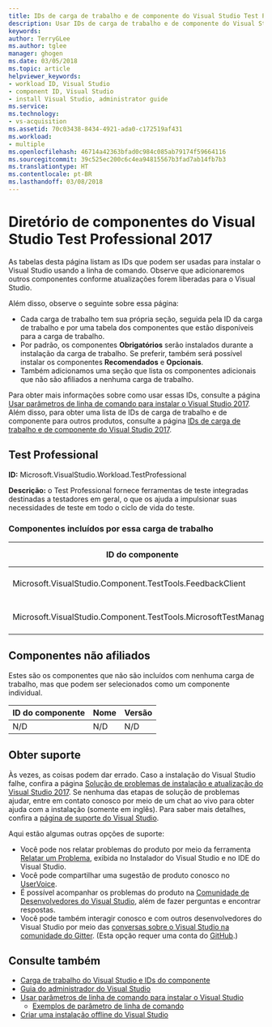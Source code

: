 ```yaml
---
title: IDs de carga de trabalho e de componente do Visual Studio Test Professional 2017 | Microsoft Docs
description: Usar IDs de carga de trabalho e de componente do Visual Studio para fornecer ferramentas de teste integradas para testadores em geral
keywords: 
author: TerryGLee
ms.author: tglee
manager: ghogen
ms.date: 03/05/2018
ms.topic: article
helpviewer_keywords:
- workload ID, Visual Studio
- component ID, Visual Studio
- install Visual Studio, administrator guide
ms.service: 
ms.technology:
- vs-acquisition
ms.assetid: 70c03438-8434-4921-ada0-c172519af431
ms.workload:
- multiple
ms.openlocfilehash: 46714a42363bfad0c984c085ab79174f59664116
ms.sourcegitcommit: 39c525ec200c6c4ea94815567b3fad7ab14fb7b3
ms.translationtype: HT
ms.contentlocale: pt-BR
ms.lasthandoff: 03/08/2018
---
```

# <a name="visual-studio-test-professional-2017-component-directory"></a>Diretório de componentes do Visual Studio Test Professional 2017

As tabelas desta página listam as IDs que podem ser usadas para instalar o Visual Studio usando a linha de comando. Observe que adicionaremos outros componentes conforme atualizações forem liberadas para o Visual Studio.

Além disso, observe o seguinte sobre essa página:

* Cada carga de trabalho tem sua própria seção, seguida pela ID da carga de trabalho e por uma tabela dos componentes que estão disponíveis para a carga de trabalho.
* Por padrão, os componentes **Obrigatórios** serão instalados durante a instalação da carga de trabalho. Se preferir, também será possível instalar os componentes **Recomendados** e **Opcionais**.
* Também adicionamos uma seção que lista os componentes adicionais que não são afiliados a nenhuma carga de trabalho.

Para obter mais informações sobre como usar essas IDs, consulte a página [Usar parâmetros de linha de comando para instalar o Visual Studio 2017](use-command-line-parameters-to-install-visual-studio.md). Além disso, para obter uma lista de IDs de carga de trabalho e de componente para outros produtos, consulte a página [IDs de carga de trabalho e de componente do Visual Studio 2017](workload-and-component-ids.md).

## <a name="test-professional"></a>Test Professional

**ID:** Microsoft.VisualStudio.Workload.TestProfessional

**Descrição:** o Test Professional fornece ferramentas de teste integradas destinadas a testadores em geral, o que os ajuda a impulsionar suas necessidades de teste em todo o ciclo de vida do teste.

### <a name="components-included-by-this-workload"></a>Componentes incluídos por essa carga de trabalho

ID do componente | Nome | Versão | Tipo de dependência
--- | --- | --- | ---
Microsoft.VisualStudio.Component.TestTools.FeedbackClient | Microsoft Feedback Client | 15.6.27406.0 | Necessária
Microsoft.VisualStudio.Component.TestTools.MicrosoftTestManager | Microsoft Test Manager | 15.6.27406.0 | Necessária

## <a name="unaffiliated-components"></a>Componentes não afiliados

Estes são os componentes que não são incluídos com nenhuma carga de trabalho, mas que podem ser selecionados como um componente individual.

ID do componente | Nome | Versão
--- | --- | ---
N/D | N/D | N/D

## <a name="get-support"></a>Obter suporte
Às vezes, as coisas podem dar errado. Caso a instalação do Visual Studio falhe, confira a página [Solução de problemas de instalação e atualização do Visual Studio 2017](troubleshooting-installation-issues.md). Se nenhuma das etapas de solução de problemas ajudar, entre em contato conosco por meio de um chat ao vivo para obter ajuda com a instalação (somente em inglês). Para saber mais detalhes, confira a [página de suporte do Visual Studio](https://www.visualstudio.com/vs/support/#talktous).

Aqui estão algumas outras opções de suporte:
* Você pode nos relatar problemas do produto por meio da ferramenta [Relatar um Problema](../ide/how-to-report-a-problem-with-visual-studio-2017.md), exibida no Instalador do Visual Studio e no IDE do Visual Studio.
* Você pode compartilhar uma sugestão de produto conosco no [UserVoice](https://visualstudio.uservoice.com/forums/121579).
* É possível acompanhar os problemas do produto na [Comunidade de Desenvolvedores do Visual Studio](https://developercommunity.visualstudio.com/), além de fazer perguntas e encontrar respostas.
* Você pode também interagir conosco e com outros desenvolvedores do Visual Studio por meio das [conversas sobre o Visual Studio na comunidade do Gitter](https://gitter.im/Microsoft/VisualStudio).  (Esta opção requer uma conta do [GitHub](https://github.com/).)

## <a name="see-also"></a>Consulte também

* [Carga de trabalho do Visual Studio e IDs do componente](workload-and-component-ids.md)
* [Guia do administrador do Visual Studio](visual-studio-administrator-guide.md)
* [Usar parâmetros de linha de comando para instalar o Visual Studio](use-command-line-parameters-to-install-visual-studio.md)
  * [Exemplos de parâmetro de linha de comando](command-line-parameter-examples.md)
* [Criar uma instalação offline do Visual Studio](create-an-offline-installation-of-visual-studio.md)
